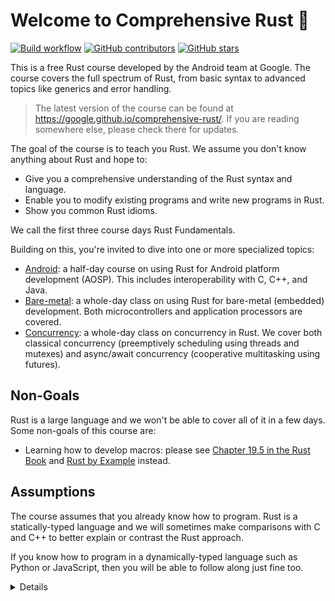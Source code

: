 # Welcome to Comprehensive Rust 🦀

[![Build workflow](https://img.shields.io/github/actions/workflow/status/google/comprehensive-rust/build.yml?style=flat-square)](https://github.com/google/comprehensive-rust/actions/workflows/build.yml?query=branch%3Amain)
[![GitHub contributors](https://img.shields.io/github/contributors/google/comprehensive-rust?style=flat-square)](https://github.com/google/comprehensive-rust/graphs/contributors)
[![GitHub stars](https://img.shields.io/github/stars/google/comprehensive-rust?style=flat-square)](https://github.com/google/comprehensive-rust/stargazers)

This is a free Rust course developed by the Android team at Google. The course covers
the full spectrum of Rust, from basic syntax to advanced topics like generics
and error handling.

> The latest version of the course can be found at
> <https://google.github.io/comprehensive-rust/>. If you are reading
> somewhere else, please check there for updates.

The goal of the course is to teach you Rust. We assume you don't know anything
about Rust and hope to:

* Give you a comprehensive understanding of the Rust syntax and language.
* Enable you to modify existing programs and write new programs in Rust.
* Show you common Rust idioms.

We call the first three course days Rust Fundamentals.

Building on this, you're invited to dive into one or more specialized topics:

* [Android](android.md): a half-day course on using Rust for Android platform
  development (AOSP). This includes interoperability with C, C++, and Java.
* [Bare-metal](bare-metal.md): a whole-day class on using Rust for bare-metal
  (embedded) development. Both microcontrollers and application processors are
  covered.
* [Concurrency](concurrency.md): a whole-day class on concurrency in Rust. We
  cover both classical concurrency (preemptively scheduling using threads and
  mutexes) and async/await concurrency (cooperative multitasking using
  futures).


## Non-Goals

Rust is a large language and we won't be able to cover all of it in a few days.
Some non-goals of this course are:

* Learning how to develop macros: please see [Chapter 19.5 in the Rust
  Book](https://doc.rust-lang.org/book/ch19-06-macros.html) and [Rust by
  Example](https://doc.rust-lang.org/rust-by-example/macros.html) instead.

## Assumptions

The course assumes that you already know how to program. Rust is a statically-typed
language and we will sometimes make comparisons with C and C++ to better
explain or contrast the Rust approach.

If you know how to program in a dynamically-typed language such as Python or
JavaScript, then you will be able to follow along just fine too.

<details>

This is an example of a _speaker note_. We will use these to add additional
information to the slides. This could be key points which the instructor should
cover as well as answers to typical questions which come up in class.

</details>
